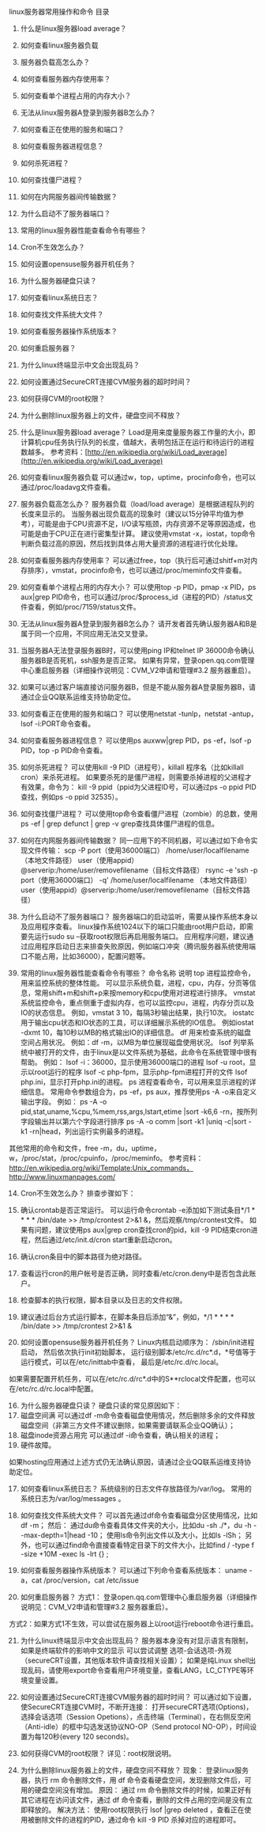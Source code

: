 linux服务器常用操作和命令
目录
1. 什么是linux服务器load average？
2. 如何查看linux服务器负载
3. 服务器负载高怎么办？
4. 如何查看服务器内存使用率？
5. 如何查看单个进程占用的内存大小？
6. 无法从linux服务器A登录到服务器B怎么办？
7. 如何查看正在使用的服务和端口？
8. 如何查看服务器进程信息？
9. 如何杀死进程？
10. 如何查找僵尸进程？
11. 如何在内网服务器间传输数据？
12. 为什么启动不了服务器端口？
13. 常用的linux服务器性能查看命令有哪些？
14. Cron不生效怎么办？
15. 如何设置opensuse服务器开机任务？
16. 为什么服务器硬盘只读？
17. 如何查看linux系统日志？
18. 如何查找文件系统大文件？
19. 如何查看服务器操作系统版本？
20. 如何重启服务器？
21. 为什么linux终端显示中文会出现乱码？
22. 如何设置通过SecureCRT连接CVM服务器的超时时间？
24. 如何获得CVM的root权限？
25. 为什么删除linux服务器上的文件，硬盘空间不释放？
1. 什么是linux服务器load average？
Load是用来度量服务器工作量的大小，即计算机cpu任务执行队列的长度，值越大，表明包括正在运行和待运行的进程数越多。
参考资料：[http://en.wikipedia.org/wiki/Load_average](http://en.wikipedia.org/wiki/Load_average) 

2. 如何查看linux服务器负载
可以通过w，top，uptime，procinfo命令，也可以通过/proc/loadavg文件查看。 

3. 服务器负载高怎么办？
服务器负载（load/load average）是根据进程队列的长度来显示的。
当服务器出现负载高的现象时（建议以15分钟平均值为参考），可能是由于CPU资源不足，I/O读写瓶颈，内存资源不足等原因造成，也可能是由于CPU正在进行密集型计算。
建议使用vmstat -x，iostat，top命令判断负载过高的原因，然后找到具体占用大量资源的进程进行优化处理。 

4. 如何查看服务器内存使用率？
可以通过free，top（执行后可通过shitf+m对内存排序），vmstat，procinfo命令，也可以通过/proc/meminfo文件查看。 

5. 如何查看单个进程占用的内存大小？
可以使用top -p PID，pmap -x PID，ps aux|grep PID命令，也可以通过/proc/$process_id（进程的PID）/status文件查看，例如/proc/7159/status文件。 

6. 无法从linux服务器A登录到服务器B怎么办？
请开发者首先确认服务器A和B是属于同一个应用，不同应用无法交叉登录。
1. 当服务器A无法登录服务器B时，可以使用ping IP和telnet IP 36000命令确认服务器B是否死机，ssh服务是否正常。
如果有异常，登录open.qq.com管理中心重启服务器（详细操作说明见：CVM_V2申请和管理#3.2 服务器重启）。 
2. 如果可以通过客户端直接访问服务器B，但是不能从服务器A登录服务器B，请通过企业QQ联系运维支持协助定位。 

7. 如何查看正在使用的服务和端口？
可以使用netstat -tunlp，netstat -antup，lsof -i:PORT命令查看。 

8. 如何查看服务器进程信息？
可以使用ps auxww|grep PID，ps -ef，lsof -p PID，top -p PID命令查看。 

9. 如何杀死进程？
可以使用kill -9 PID（进程号），killall 程序名（比如killall cron）来杀死进程。
如果要杀死的是僵尸进程，则需要杀掉进程的父进程才有效果，命令为： kill -9 ppid（ppid为父进程ID号，可以通过ps -o ppid PID查找，例如ps -o ppid 32535）。 

10. 如何查找僵尸进程？
可以使用top命令查看僵尸进程（zombie）的总数，使用ps -ef | grep defunct | grep -v grep查找具体僵尸进程的信息。 

11. 如何在内网服务器间传输数据？
同一应用下的不同机器，可以通过如下命令实现文件传输：
scp -P port（使用36000端口） /home/user/localfilename（本地文件路径） user（使用appid）@serverip:/home/user/removefilename（目标文件路径）
rsync -e 'ssh -p port（使用36000端口） -q' /home/user/localfilename （本地文件路径） user（使用appid）@serverip:/home/user/removefilename（目标文件路径） 

12. 为什么启动不了服务器端口？
服务器端口的启动监听，需要从操作系统本身以及应用程序查看。
linux操作系统1024以下的端口只能由root用户启动，即需要先运行sudo su –获取root权限后再启用服务端口。
应用程序问题，建议通过应用程序启动日志来排查失败原因，例如端口冲突（腾讯服务器系统使用端口不能占用，比如36000），配置问题等。 

13. 常用的linux服务器性能查看命令有哪些？
命令名称    说明
top 进程监控命令，用来监控系统的整体性能。
可以显示系统负载，进程，cpu，内存，分页等信息，常用shift+m和shift+p来按memory和cpu使用对进程进行排序。
vmstat  系统监控命令，重点侧重于虚拟内存，也可以监控cpu，进程，内存分页以及IO的状态信息。
例如，vmstat 3 10，每隔3秒输出结果，执行10次。
iostatc 用于输出cpu状态和IO状态的工具，可以详细展示系统的IO信息。
例如iostat -dxmt 10，每10秒以MB的格式输出IO的详细信息。
df  用来检查系统的磁盘空间占用状况。
例如：df -m，以MB为单位展现磁盘使用状况。
lsof    列举系统中被打开的文件，由于linux是以文件系统为基础，此命令在系统管理中很有帮助。
例如：
lsof -i：36000，显示使用36000端口的进程 
lsof -u root，显示以root运行的程序 
lsof -c php-fpm，显示php-fpm进程打开的文件 
lsof php.ini，显示打开php.ini的进程。
ps  进程查看命令，可以用来显示进程的详细信息。
常用命令参数组合为，ps -ef，ps aux，推荐使用ps -A -o来自定义输出字段。
例如：
ps -A -o pid,stat,uname,%cpu,%mem,rss,args,lstart,etime |sort -k6,6 -rn，按所列字段输出并以第六个字段进行排序
ps -A -o comm |sort -k1 |uniq -c|sort -k1 -rn|head，列出运行实例最多的进程。

其他常用的命令和文件，free -m，du，uptime，w，/proc/stat，/proc/cpuinfo，/proc/meminfo。 
参考资料：http://en.wikipedia.org/wiki/Template:Unix_commands，http://www.linuxmanpages.com/ 


14. Cron不生效怎么办？
排查步骤如下：
1. 确认crontab是否正常运行。
可以运行命令crontab -e添加如下测试条目*/1 * * * * /bin/date >> /tmp/crontest 2>&1 &，然后观察/tmp/crontest文件。 
如果有问题，建议使用ps aux|grep cron查找cron的pid，kill -9 PID结束cron进程，然后通过/etc/init.d/cron start重新启动cron。 

2. 确认cron条目中的脚本路径为绝对路径。
3. 查看运行cron的用户帐号是否正确，同时查看/etc/cron.deny中是否包含此账户。
4. 检查脚本的执行权限，脚本目录以及日志的文件权限。
5. 建议通过后台方式运行脚本，在脚本条目后添加“&”，例如，*/1 * * * * /bin/date >> /tmp/crontest 2>&1 & 

15. 如何设置opensuse服务器开机任务？
Linux内核启动顺序为：
/sbin/init进程启动，
然后依次执行init初始脚本，
运行级别脚本/etc/rc.d/rc*.d，*号值等于运行模式，可以在/etc/inittab中查看，
最后是/etc/rc.d/rc.local。

如果需要配置开机任务，可以在/etc/rc.d/rc*.d中的S**rclocal文件配置，也可以在/etc/rc.d/rc.local中配置。 

16. 为什么服务器硬盘只读？
硬盘只读的常见原因如下：
1. 磁盘空间满
可以通过df -m命令查看磁盘使用情况，然后删除多余的文件释放磁盘空间（非第三方文件不建议删除，如果需要请联系企业QQ确认）； 
2. 磁盘inode资源占用完
可以通过df -i命令查看，确认相关的进程； 
3. 硬件故障。

如果hosting应用通过上述方式仍无法确认原因，请通过企业QQ联系运维支持协助定位。 

17. 如何查看linux系统日志？
系统级别的日志文件存放路径为/var/log。
常用的系统日志为/var/log/messages 。

18. 如何查找文件系统大文件？
可以首先通过df命令查看磁盘分区使用情况，比如df -m；
然后：
通过du命令查看具体文件夹的大小，比如du -sh ./*，du -h --max-depth=1|head -10；
使用ls命令列出文件以及大小，比如ls -lSh；
另外，也可以通过find命令直接查看特定目录下的文件大小，比如find / -type f -size +10M -exec ls -lrt {} \; 

19. 如何查看服务器操作系统版本？
可以通过下列命令查看系统版本：
uname -a，cat /proc/version，cat /etc/issue 

20. 如何重启服务器？
方式1：
登录open.qq.com管理中心重启服务器（详细操作说明见：CVM_V2申请和管理#3.2 服务器重启）。 

方式2：如果方式1不生效，可以尝试在服务器上以root运行reboot命令进行重启。 

21. 为什么linux终端显示中文会出现乱码？
服务器本身没有对显示语言有限制，如果是终端软件的影响中文的显示
可以尝试调整 选项-会话选项-外观（secureCRT设置，其他版本软件请查找相关设置）；
如果是纯Linux shell出现乱码，请使用export命令查看用户环境变量，查看LANG，LC_CTYPE等环境变量设置。

22. 如何设置通过SecureCRT连接CVM服务器的超时时间？
可以通过如下设置，使SecureCRT连接CVM时，不断开连接：
打开secureCRT选项(Options)，选择会话选项（Session Opetions），点击终端（Terminal），在右侧反空闲（Anti-idle）的框中勾选发送协议NO-OP（Send protocol NO-OP），时间设置为每120秒(every 120 seconds)。 

24. 如何获得CVM的root权限？
详见：root权限说明。 

25. 为什么删除linux服务器上的文件，硬盘空间不释放？
现象：
登录linux服务器，执行 rm 命令删除文件，用 df 命令查看硬盘空间，发现删除文件后，可用的硬盘空间没有增加。
原因：
通过 rm 命令删除文件的时候，如果正好有其它进程在访问该文件，通过 df 命令查看，删除的文件占用的空间是没有立即释放的。
解决方法：
使用root权限执行 lsof |grep deleted ，查看正在使用被删除文件的进程的PID，通过命令 kill -9 PID 杀掉对应的进程即可。
